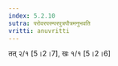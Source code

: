 ```yaml
---
index: 5.2.10
sutra: परोवरपरम्परपुत्रपौत्रमनुभवति
vritti: anuvritti
---
```


 तत् २/१ [5।2।7],  खः  १/१ [5।2।6]
